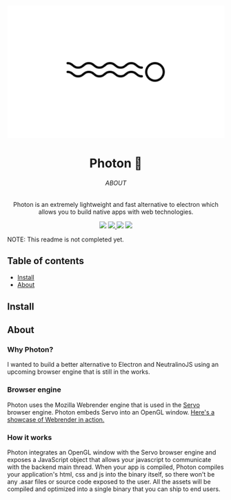 <p align="center">
  <img src=".github/Banner.png">
</p>
<h1 align="center">Photon 🚀</h1>
<h6 align="center">ABOUT</h6>
<p align="center">
  Photon is an extremely lightweight and fast alternative to electron which allows you to build native apps with web technologies.
</p>

<p align='center'>
  <a>
    <img src='https://img.shields.io/badge/stability-experimental-orange?style=for-the-badge' height='25'>
  </a>
  <a href='https://github.com/raphtlw/zorin/pulls'>
    <img src="https://img.shields.io/badge/PR's-welcome-limegreen?style=for-the-badge&logo=github" height='25'>
  </a>
  <a>
    <img src='https://img.shields.io/badge/build-success-green?style=for-the-badge' height='25'>
  </a>
  <a href='https://github.com/prettier/prettier'>
    <img src='https://img.shields.io/badge/code_style-rust-red?style=for-the-badge' height='25'>
  </a>
</p>

NOTE: This readme is not completed yet.

## Table of contents

- [Install](#install)
- [About](#about)

## Install

<!-- TODO: not completed yet -->

## About

### Why Photon?

I wanted to build a better alternative to Electron and NeutralinoJS using an upcoming browser engine that is still in the works.

### Browser engine

Photon uses the Mozilla Webrender engine that is used in the [Servo](https://github.com/servo/servo) browser engine. Photon embeds Servo into an OpenGL window. [Here's a showcase of Webrender in action.](https://www.youtube.com/watch?v=u0hYIRQRiws&feature=youtu.be)

### How it works

Photon integrates an OpenGL window with the Servo browser engine and exposes a JavaScript object that allows your javascript to communicate with the backend main thread. When your app is compiled, Photon compiles your application's html, css and js into the binary itself, so there won't be any .asar files or source code exposed to the user. All the assets will be compiled and optimized into a single binary that you can ship to end users.